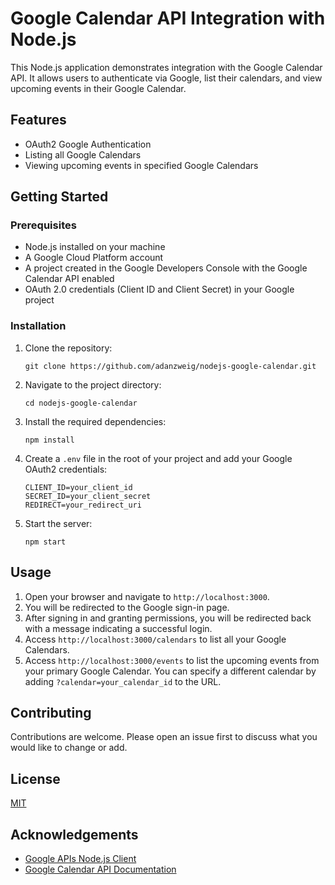 # Google Calendar API Integration with Node.js

This Node.js application demonstrates integration with the Google Calendar API. It allows users to authenticate via Google, list their calendars, and view upcoming events in their Google Calendar.

## Features

- OAuth2 Google Authentication
- Listing all Google Calendars
- Viewing upcoming events in specified Google Calendars

## Getting Started

### Prerequisites

- Node.js installed on your machine
- A Google Cloud Platform account
- A project created in the Google Developers Console with the Google Calendar API enabled
- OAuth 2.0 credentials (Client ID and Client Secret) in your Google project

### Installation

1. Clone the repository:
   ```
   git clone https://github.com/adanzweig/nodejs-google-calendar.git
   ```
2. Navigate to the project directory:
   ```
   cd nodejs-google-calendar
   ```
3. Install the required dependencies:
   ```
   npm install
   ```
4. Create a `.env` file in the root of your project and add your Google OAuth2 credentials:
   ```
   CLIENT_ID=your_client_id
   SECRET_ID=your_client_secret
   REDIRECT=your_redirect_uri
   ```
5. Start the server:
   ```
   npm start
   ```

## Usage

1. Open your browser and navigate to `http://localhost:3000`.
2. You will be redirected to the Google sign-in page.
3. After signing in and granting permissions, you will be redirected back with a message indicating a successful login.
4. Access `http://localhost:3000/calendars` to list all your Google Calendars.
5. Access `http://localhost:3000/events` to list the upcoming events from your primary Google Calendar. You can specify a different calendar by adding `?calendar=your_calendar_id` to the URL.

## Contributing

Contributions are welcome. Please open an issue first to discuss what you would like to change or add.

## License

[MIT](https://choosealicense.com/licenses/mit/)

## Acknowledgements

- [Google APIs Node.js Client](https://github.com/googleapis/google-api-nodejs-client)
- [Google Calendar API Documentation](https://developers.google.com/calendar)
